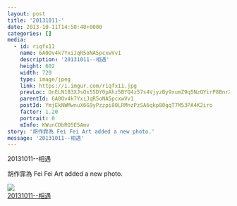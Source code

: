```yaml
---
layout: post
title: '20131011-' 
date: 2013-10-11T14:50:48+0000 
categories: [] 
media:
  - id: riqfx11
    name: 6A0Ov4k7YxiJqR5oNA5pcxwVv1
    description: '20131011--相遇'   
    height: 602
    width: 720
    type: image/jpeg
    link: https://i.imgur.com/riqfx11.jpg
    prevLoc: OnELN1B3XJsOx55DY0pAhz5BYQ4z57s4VjyzBy9xumZ9q5NzQYirP8BnrXrmiD6KlBLZG0c6n7K5AJEOTn3oKm99KRCVOnw5pgp4C7K4DPwpz0soqqn4Wzn7TWYnZG9OPKfwMjg941VJIwRANQ442Ef56YOL4nnRIngw81nwOgUwk8AjPEExhZxQ8xY4mxHNGKAzO580C2r5JkqVPyIgq4zq3MQvI23YZAXYKPFxD9kA261r
    parentId: 6A0Ov4k7YxiJqR5oNA5pcxwVv1
    postId: YmjEkNWMwnuX6G9yPzzpi80LRMnzPzSA6qkp80gqT7M53PA4K2iro
    factor: 1.20
    portrait: 0
    mInfo: KWunCDbRO5E5Amv
story: '胡作霏為 Fei Fei Art added a new photo.'  
message: '20131011--相遇'  
---
```


20131011--相遇
 
 
[//]: #story:
胡作霏為 Fei Fei Art added a new photo.


[//]: #media:  
<a href="https://i.imgur.com/riqfx11.jpg"><img class="postImage" src="https://i.imgur.com/riqfx11h.jpg" />  
20131011--相遇  
 </a>   

